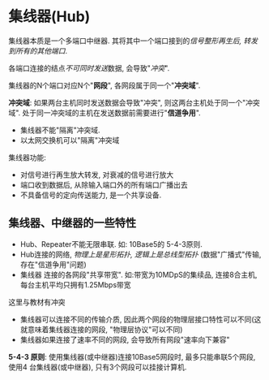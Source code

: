 # 集线器(Hub)

集线器本质是一个多端口中继器. 其将其中一个端口接到的*信号整形再生后, 转发到所有的其他端口*.

各端口连接的结点*不可同时发送*数据, 会导致"_冲突_".

集线器的N个端口对应N个"**网段**", 各网段属于同一个"**冲突域**".

<b>冲突域</b>:
如果两台主机同时发送数据会导致"冲突", 则这两台主机处于同一个"冲突域".
处于同一冲突域的主机在发送数据前需要进行"**信道争用**".

- 集线器不能"隔离"冲突域.
- 以太网交换机可以"隔离"冲突域

集线器功能:

- 对信号进行再生放大转发, 对衰减的信号进行放大
- 端口收到数据后, 从除输入端口外的所有端口广播出去
- 不具备信号的定向传送能力, 是一个共享设备.

## 集线器、中继器的一些特性

- Hub、Repeater不能无限串联. 如: 10Base5的 5-4-3原则.
- Hub连接的网络, _物理上是星形拓扑, 逻辑上是总线型拓扑_ (数据"广播式"传输, 存在"信道争用"问题)
- 集线器 连接的各网段"共享带宽". 如:带宽为10MDpS的集续品, 连接8合主机, 每台主机平均只拥有1.25Mbps带宽

这里与教材有冲突

- 集线器可以连接不同的传输介质, 因此两个网段的物理层接口特性可以不同(这就意味着集线器连接的网段, "物理层协议"可以不同)
- 集线器如果连接了速率不同的网段, 会导致所有网段"速率向下兼容"

<b>5-4-3 原则</b>:
使用集线器(或中继器)连接10Base5网段时, 最多只能串联5个网段, 使用4
台集线器(或中继器), 只有3个网段可以挂接计算机.
